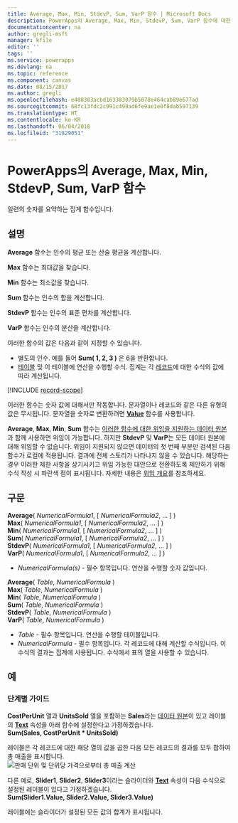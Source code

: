 ```yaml
---
title: Average, Max, Min, StdevP, Sum, VarP 함수 | Microsoft Docs
description: PowerApps의 Average, Max, Min, StdevP, Sum, VarP 함수에 대한 구문과 예제를 포함한 참조 정보
documentationcenter: na
author: gregli-msft
manager: kfile
editor: ''
tags: ''
ms.service: powerapps
ms.devlang: na
ms.topic: reference
ms.component: canvas
ms.date: 08/15/2017
ms.author: gregli
ms.openlocfilehash: e488383acbd163383079b5078e464cab89e677ad
ms.sourcegitcommit: 68fc13fdc2c991c499ad6fe9ae1e0f8dab597139
ms.translationtype: HT
ms.contentlocale: ko-KR
ms.lasthandoff: 06/04/2018
ms.locfileid: "31829051"
---
```

# <a name="average-max-min-stdevp-sum-and-varp-functions-in-powerapps"></a>PowerApps의 Average, Max, Min, StdevP, Sum, VarP 함수
일련의 숫자를 요약하는 집계 함수입니다.

## <a name="description"></a>설명
**Average** 함수는 인수의 평균 또는 산술 평균을 계산합니다.

**Max** 함수는 최대값을 찾습니다.

**Min** 함수는 최소값을 찾습니다.

**Sum** 함수는 인수의 합을 계산합니다.

**StdevP** 함수는 인수의 표준 편차를 계산합니다.

**VarP** 함수는 인수의 분산을 계산합니다.

이러한 함수의 값은 다음과 같이 지정할 수 있습니다.

* 별도의 인수. 예를 들어 **Sum( 1, 2, 3 )** 은 6을 반환합니다.
* [테이블](../working-with-tables.md) 및 이 테이블에 연산을 수행할 수식.  집계는 각 [레코드](../working-with-tables.md#records)에 대한 수식의 값에 따라 계산됩니다.  

[!INCLUDE [record-scope](../../../includes/record-scope.md)]

이러한 함수는 숫자 값에 대해서만 작동합니다. 문자열이나 레코드와 같은 다른 유형의 값은 무시됩니다. 문자열을 숫자로 변환하려면 **[Value](function-value.md)** 함수를 사용합니다.

**Average**, **Max**, **Min**, **Sum** 함수는 [이러한 함수에 대한 위임을 지원하는 데이터 원본](../delegation-list.md)과 함께 사용하면 위임이 가능합니다.  하지만 **StdevP** 및 **VarP**는 모든 데이터 원본에 대해 위임할 수 없습니다.  위임이 지원되지 않으면 데이터의 첫 번째 부분만 검색된 다음 함수가 로컬에 적용됩니다.  결과에 전체 스토리가 나타나지 않을 수 있습니다.  해당하는 경우 이러한 제한 사항을 상기시키고 위임 가능한 대안으로 전환하도록 제안하기 위해 수식 작성 시 파란색 점이 표시됩니다. 자세한 내용은 [위임 개요](../delegation-overview.md)를 참조하세요.

## <a name="syntax"></a>구문
**Average**( *NumericalFormula1*, [ *NumericalFormula2*, ... ] )<br>**Max**( *NumericalFormula1*, [ *NumericalFormula2*, ... ] )<br>**Min**( *NumericalFormula1*, [ *NumericalFormula2*, ... ] )<br>**Sum**( *NumericalFormula1*, [ *NumericalFormula2*, ... ] )<br>**StdevP**( *NumericalFormula1*, [ *NumericalFormula2*, ... ] )<br>**VarP**( *NumericalFormula1*, [ *NumericalFormula2*, ... ] )

* *NumericalFormula(s)* - 필수 항목입니다.  연산을 수행할 숫자 값입니다.

**Average**( *Table*, *NumericalFormula* )<br>**Max**( *Table*, *NumericalFormula* )<br>**Min**( *Table*, *NumericalFormula* )<br>**Sum**( *Table*, *NumericalFormula* )<br>**StdevP**( *Table*, *NumericalFormula* )<br>**VarP**( *Table*, *NumericalFormula* )

* *Table* - 필수 항목입니다.  연산을 수행할 테이블입니다.
* *NumericalFormula* - 필수 항목입니다. 각 레코드에 대해 계산할 수식입니다. 이 수식의 결과는 집계에 사용됩니다. 수식에서 표의 열을 사용할 수 있습니다.

## <a name="examples"></a>예
### <a name="step-by-step"></a>단계별 가이드
**CostPerUnit** 열과 **UnitsSold** 열을 포함하는 **Sales**라는 [데이터 원본](../working-with-data-sources.md)이 있고 레이블의 **[Text](../controls/properties-core.md)** 속성을 아래 함수에 설정한다고 가정하겠습니다.<br>
**Sum(Sales, CostPerUnit * UnitsSold)**

레이블은 각 레코드에 대한 해당 열의 값을 곱한 다음 모든 레코드의 결과를 모두 합하여 총 매출을 표시합니다.<br>![판매 단위 및 단위당 가격으로부터 총 매출 계산](./media/function-aggregates/total-sales.png)

다른 예로, **Slider1**, **Slider2**, **Slider3**이라는 슬라이더와 **[Text](../controls/properties-core.md)** 속성이 다음 수식으로 설정된 레이블이 있다고 가정하겠습니다.<br>
**Sum(Slider1.Value, Slider2.Value, Slider3.Value)**

레이블에는 슬라이더가 설정된 모든 값의 합계가 표시됩니다.

